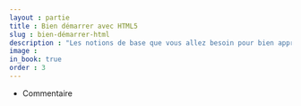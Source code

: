```yaml
---
layout : partie
title : Bien démarrer avec HTML5
slug : bien-démarrer-html
description : "Les notions de base que vous allez besoin pour bien apprendre les tutoriels et les projets"
image : 
in_book: true
order : 3
---
```


- Commentaire 